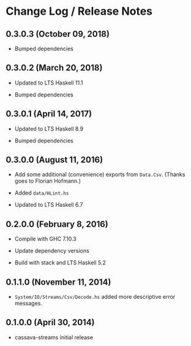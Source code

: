 # Change Log / Release Notes

## 0.3.0.3 (October 09, 2018)

 * Bumped dependencies

## 0.3.0.2 (March 20, 2018)

  * Updated to LTS Haskell 11.1

  * Bumped dependencies

## 0.3.0.1 (April 14, 2017)

  * Updated to LTS Haskell 8.9

  * Bumped dependencies

## 0.3.0.0 (August 11, 2016)

  * Add some additional (convenience) exports from `Data.Csv`. (Thanks
    goes to Florian Hofmann.)

  * Added `data/HLint.hs`

  * Updated to LTS Haskell 6.7

## 0.2.0.0 (February 8, 2016)

  * Compile with GHC 7.10.3

  * Update dependency versions

  * Build with stack and LTS Haskell 5.2

## 0.1.1.0 (November 11, 2014)

  * `System/IO/Streams/Csv/Decode.hs` added more descriptive error messages.

## 0.1.0.0 (April 30, 2014)

  * cassava-streams initial release
